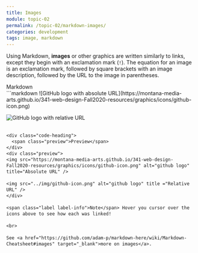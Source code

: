 ```yaml
---
title: Images
module: topic-02
permalink: /topic-02/markdown-images/
categories: development
tags: image, markdown
---
```


<div class="divider-heading"></div>


Using Markdown, **images** or other graphics are written similarly to links, except they begin with an exclamation mark (`!`). The equation for an image is an exclamation mark, followed by square brackets with an image description, followed by the URL to the image in parentheses.

<div class="code-heading">
  <span class="md">Markdown</span>
</div>
```markdown
![GitHub logo with absolute URL](https://montana-media-arts.github.io/341-web-design-Fall2020-resources/graphics/icons/github-icon.png)

![GitHub logo with relative URL](./img/github-icon.png)
```

<div class="code-heading">
  <span class="preview">Preview</span>
</div>
<div class="preview">
<img src="https://montana-media-arts.github.io/341-web-design-Fall2020-resources/graphics/icons/github-icon.png" alt="github logo" title="Absolute URL" />

<img src="../img/github-icon.png" alt="github logo" title ="Relative URL" />
</div>

<span class="label label-info">Note</span> Hover you cursor over the icons above to see how each was linked!

<br>

See <a href="https://github.com/adam-p/markdown-here/wiki/Markdown-Cheatsheet#images" target="_blank">more on images</a>.
